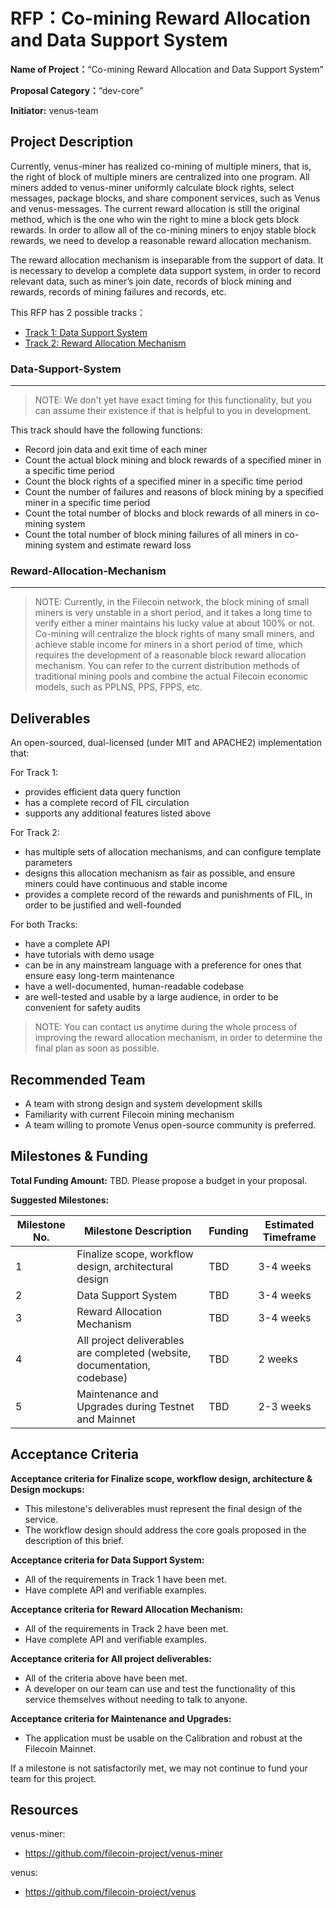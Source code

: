 # RFP：Co-mining Reward Allocation and Data Support System 

**Name of Project：**“Co-mining Reward Allocation and Data Support System”

**Proposal Category：**“dev-core”

**Initiator:** venus-team



## Project Description

Currently, venus-miner has realized co-mining of multiple miners, that is, the right of block of multiple miners are centralized into one program. All miners added to venus-miner uniformly calculate block rights, select messages, package blocks, and share component services, such as Venus and venus-messages. The current reward allocation is still the original method, which is the one who win the right to mine a block gets block rewards. In order to allow all of the co-mining miners to enjoy stable block rewards, we need to develop a reasonable reward allocation mechanism.

The reward allocation mechanism is inseparable from the support of data. It is necessary to develop a complete data support system, in order to record relevant data, such as miner’s join date, records of block mining and rewards, records of mining failures and records, etc.

This RFP has 2 possible tracks：

- [Track 1: Data Support System](#Data-Support-System)
- [Track 2: Reward Allocation Mechanism](#Reward-Allocation-Mechanism)
  
### Data-Support-System
--------------------------------

>NOTE: We don't yet have exact timing for this functionality, but you can assume their existence if that is helpful to you in development.



This track should have the following functions:

- Record join data and exit time of each miner
- Count the actual block mining and block rewards of a specified miner in a specific time period
- Count the block rights of a specified miner in a specific time period
- Count the number of failures and reasons of block mining by a specified miner in a specific time period
- Count the total number of blocks and block rewards of all miners in co-mining system
- Count the total number of block mining failures of all miners in co-mining system and estimate reward loss


### Reward-Allocation-Mechanism
-------------------------------------------

>NOTE: Currently, in the Filecoin network, the block mining of small miners is very unstable in a short period, and it takes a long time to verify either a miner maintains his lucky value at about 100% or not. Co-mining will centralize the block rights of many small miners, and achieve stable income for miners in a short period of time, which requires the development of a reasonable block reward allocation mechanism.
You can refer to the current distribution methods of traditional mining pools and combine the actual Filecoin economic models, such as PPLNS, PPS, FPPS, etc.


## Deliverables

An open-sourced, dual-licensed (under MIT and APACHE2) implementation that:

For Track 1:

- provides efficient data query function
- has a complete record of FIL circulation
- supports any additional features listed above

For Track 2:

- has multiple sets of allocation mechanisms, and can configure template parameters
- designs this allocation mechanism as fair as possible, and ensure miners could have continuous and stable income
- provides a complete record of the rewards and punishments of FIL, in order to be justified and well-founded

For both Tracks:

- have a complete API
- have tutorials with demo usage
- can be in any mainstream language with a preference for ones that ensure easy long-term maintenance
- have a well-documented, human-readable codebase
- are well-tested and usable by a large audience, in order to be convenient for safety audits

>NOTE: You can contact us anytime during the whole process of improving the reward allocation mechanism, in order to determine the final plan as soon as possible.

## Recommended Team

- A team with strong design and system development skills
- Familiarity with current Filecoin mining mechanism
- A team willing to promote Venus open-source community is preferred.

## Milestones & Funding

**Total Funding Amount:** TBD. Please propose a budget in your proposal.

**Suggested Milestones:**

| Milestone No. | Milestone Description | Funding | Estimated Timeframe |
| --- | --- | --- | --- |
| 1 | Finalize scope, workflow design, architectural design | TBD | 3-4 weeks |
| 2 | Data Support System | TBD | 3-4 weeks |
| 3 | Reward Allocation Mechanism | TBD | 3-4 weeks |
| 4 | All project deliverables are completed (website, documentation, codebase) | TBD | 2 weeks
| 5 | Maintenance and Upgrades during Testnet and Mainnet | TBD | 2-3 weeks |

## Acceptance Criteria

**Acceptance criteria for Finalize scope, workflow design, architecture & Design mockups:**
- This milestone's deliverables must represent the final design of the service.
- The workflow design should address the core goals proposed in the description of this brief.

**Acceptance criteria for Data Support System:**
- All of the requirements in Track 1 have been met.
- Have complete API and verifiable examples.

**Acceptance criteria for Reward Allocation Mechanism:**
- All of the requirements in Track 2 have been met.
- Have complete API and verifiable examples.

**Acceptance criteria for All project deliverables:**
- All of the criteria above have been met.
- A developer on our team can use and test the functionality of this service themselves without needing to talk to anyone.

**Acceptance criteria for Maintenance and Upgrades:**
- The application must be usable on the Calibration and robust at the Filecoin Mainnet.

If a milestone is not satisfactorily met, we may not continue to fund your team for this project.

## Resources

venus-miner:
- https://github.com/filecoin-project/venus-miner

venus:
- https://github.com/filecoin-project/venus
